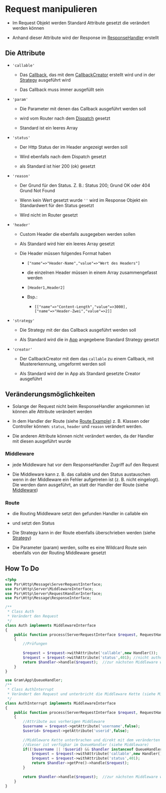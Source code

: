# Request manipulieren

- Im Request Objekt werden Standard Attribute gesetzt die verändert werden können

- Anhand dieser Attribute wird der Response im [ResponseHandler](../technisch/Middleware/responsehandle.md) erstellt

## Die Attribute
		
- ``'callable'``

	- Das [Callback](../technisch/Callback/index.md), das mit dem [CallbackCreator](../technisch/CallbackCreator/index.md) erstellt wird und in der [Strategy](../technisch/Strategy/index.md) ausgeführt wird

	- Das Callback muss immer ausgefüllt sein

- ``'param'``

	- Die Parameter mit denen das Callback ausgeführt werden soll

	- wird vom Router nach dem [Dispatch](../technisch/Routing/dispatching.md) gesetzt

	- Standard ist ein leeres Array 

- ``'status'``

	- Der Http Status der im Header angezeigt werden soll

	- Wird ebenfalls nach dem Dispatch gesetzt

	- als Standard ist hier 200 (ok) gesetzt

- ``'reason'``

	- Der Grund für den Status. Z. B.: Status 200; Grund OK oder 404 Grund Not Found

	- Wenn kein Wert gesetzt wurde ``''`` wird im Response Objekt ein Standardwert für den Status gesetzt

	- Wird nicht im Router gesetzt

- ``'header'``

	- Custom Header die ebenfalls ausgegeben werden sollen

	- Als Standard wird hier ein leeres Array gesetzt

	- Die Header müssen folgendes Format haben

		- ``["name"=>"Header-Name","value"=>"Wert des Headers"]``

		- die einzelnen Header müssen in einem Array zusammengefasst werden

		- ``[Header1,Header2]`` 

		- Bsp.: 

			- ``[["name"=>"Content-Length","value"=>3000],["name"=>"Header-Zwei","value"=>2]]``

- ``'strategy'``

	- Die Strategy mit der das Callback ausgeführt werden soll

	- Als Standard wird die in [App](../technisch/App/index.md) angegebene Standard Strategy gesetzt

- ``'creator'``
	
	- Der CallbackCreator mit dem das ``callable`` zu einem Callback, mit Mustererkennung, umgeformt werden soll
	
	- Als Standard wird der in App als Standard gesetzte Creator ausgeführt

## Veränderungsmöglichkeiten

- Solange der Request nicht beim ResponseHandler angekommen ist können alle Attribute verändert werden

- In dem Handler der Route (siehe [Route Example](route.md)) z. B. Klassen oder Controller können: ``status``, ``header`` und ``reason`` verändert werden.

- Die anderen Attribute können nicht verändert werden, da der Handler mit diesen ausgeführt wurde

### Middleware
- jede Middleware hat vor dem ResponseHandler Zugriff auf den Request

- Die Middleware kann z. B. das callable und den Status austauschen wenn in der Middleware ein Fehler aufgetreten ist (z. B. nicht eingelogt). Die werden dann ausgeführt, an statt der Handler der Route (siehe [Middleware](middleware.md))

### Route
- die Routing Middleware setzt den gefunden Handler in callable ein

- und setzt den Status

- Die Strategy kann in der Route ebenfalls überschrieben werden (siehe [Strategy](strategy.md))

- Die Parameter (param) werden, sollte es eine Wildcard Route sein ebenfalls von der Routing Middleware gesetzt

## How To Do

````php
<?php
use Psr\Http\Message\ServerRequestInterface;
use Psr\Http\Server\MiddlewareInterface;
use Psr\Http\Server\RequestHandlerInterface;
use Psr\Http\Message\ResponseInterface;

/**
 * Class Auth
 * Verändert den Request
 */
class Auth implements MiddlewareInterface
{
	public function process(ServerRequestInterface $request, RequestHandlerInterface $handler): ResponseInterface
	{
		//Prüfungen
		
		$request = $request->withAttribute('callable',new Handler());	//hier wird eine neue Klasse eingesetzt
		$request = $request->withAttribute('status',401); //nicht authorisiert
		return $handler->handle($request);	//zur nächsten Middleware weiter gehen
	}
}

use Gram\App\QueueHandler;
/**
 * Class AuthInterrupt
 * Verändert den Request und unterbricht die Middleware Kette (siehe Middleware)
 */
class AuthInterrupt implements MiddlewareInterface
{
	public function process(ServerRequestInterface $request, RequestHandlerInterface $handler): ResponseInterface
	{
		//Attribute aus vorherigen Middleware
		$username = $request->getAttribute('username',false);
		$userid= $request->getAttribute('userid',false);
		
		//Middleware Kette unterbrachen und direkt mit dem veränderten callable zum ResponseHandler gehen
		//dieser ist verfügbar im QueueHandler (siehe Middleware)
		if((!$username || !$userid) && $handler instanceof QueueHandler){
			$request = $request->withAttribute('callable',new Handler());
			$request = $request->withAttribute('status',401); 
			return $handler->getPre()->handle($request);
		}
		
		return $handler->handle($request);	//zur nächsten Middleware weiter gehen
	}
}
````

